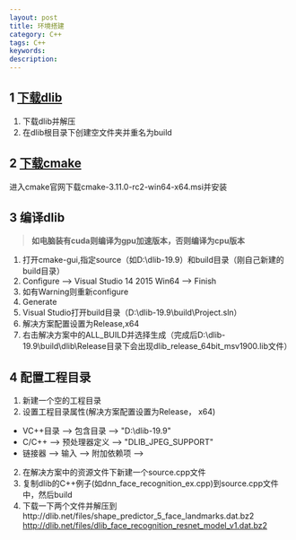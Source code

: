 ```yaml
---
layout: post
title: 环境搭建
category: C++
tags: C++
keywords:
description:
---
```


## 1 [下载dlib](http://dlib.net/)
1. 下载dlib并解压
3. 在dlib根目录下创建空文件夹并重名为build

## 2 [下载cmake](https://cmake.org/download/)
进入cmake官网下载cmake-3.11.0-rc2-win64-x64.msi并安装

## 3 编译dlib
> **如电脑装有cuda则编译为gpu加速版本，否则编译为cpu版本**

1. 打开cmake-gui,指定source（如D:\dlib-19.9）和build目录（刚自己新建的build目录）
2. Configure --> Visual Studio 14 2015 Win64 --> Finish
3. 如有Warning则重新configure
4. Generate
5. Visual Studio打开build目录（D:\dlib-19.9\build\Project.sln）
6. 解决方案配置设置为Release,x64
7. 右击解决方案中的ALL_BUILD并选择生成（完成后D:\dlib-19.9\build\dlib\Release目录下会出现dlib_release_64bit_msv1900.lib文件）

## 4 配置工程目录
1. 新建一个空的工程目录
2. 设置工程目录属性(解决方案配置设置为Release， x64)
  - VC++目录 --> 包含目录 --> "D:\dlib-19.9"
  - C/C++ --> 预处理器定义 --> "DLIB_JPEG_SUPPORT"
  - 链接器 --> 输入 --> 附加依赖项 -->
2. 在解决方案中的资源文件下新建一个source.cpp文件
3. 复制dlib的C++例子(如dnn_face_recognition_ex.cpp)到source.cpp文件中，然后build
4. 下载一下两个文件并解压到http://dlib.net/files/shape_predictor_5_face_landmarks.dat.bz2
http://dlib.net/files/dlib_face_recognition_resnet_model_v1.dat.bz2

